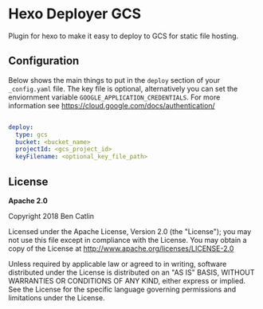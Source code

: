 # Hexo Deployer GCS

Plugin for hexo to make it easy to deploy to GCS for static file hosting.

## Configuration

Below shows the main things to put in the `deploy` section of your `_config.yaml` file.  The key file is optional, alternatively you can set the enviornment variable `GOOGLE_APPLICATION_CREDENTIALS`.  For more information see https://cloud.google.com/docs/authentication/

```yaml

deploy:
  type: gcs
  bucket: <bucket_name>
  projectId: <gcs_project_id>
  keyFilename: <optional_key_file_path>

```



## License

**Apache 2.0**

Copyright 2018 Ben Catlin

Licensed under the Apache License, Version 2.0 (the "License");
you may not use this file except in compliance with the License.
You may obtain a copy of the License at http://www.apache.org/licenses/LICENSE-2.0

Unless required by applicable law or agreed to in writing, software
distributed under the License is distributed on an "AS IS" BASIS,
WITHOUT WARRANTIES OR CONDITIONS OF ANY KIND, either express or implied.
See the License for the specific language governing permissions and
limitations under the License.
